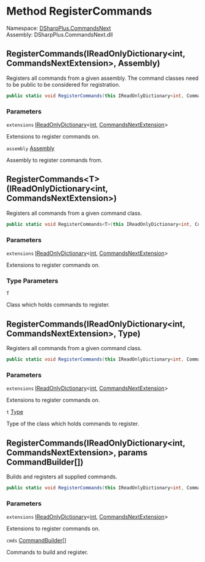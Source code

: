 # Method RegisterCommands

Namespace: [DSharpPlus.CommandsNext](DSharpPlus.CommandsNext.md)  
Assembly: DSharpPlus.CommandsNext.dll

## <a id="DSharpPlus_CommandsNext_ExtensionMethods_RegisterCommands_System_Collections_Generic_IReadOnlyDictionary_System_Int32_DSharpPlus_CommandsNext_CommandsNextExtension__System_Reflection_Assembly_"></a>RegisterCommands\(IReadOnlyDictionary<int, CommandsNextExtension\>, Assembly\)

Registers all commands from a given assembly. The command classes need to be public to be considered for registration.

```csharp
public static void RegisterCommands(this IReadOnlyDictionary<int, CommandsNextExtension> extensions, Assembly assembly)
```

### Parameters

`extensions` [IReadOnlyDictionary](https://learn.microsoft.com/dotnet/api/system.collections.generic.ireadonlydictionary\-2)<[int](https://learn.microsoft.com/dotnet/api/system.int32), [CommandsNextExtension](DSharpPlus.CommandsNext.CommandsNextExtension.md)\>

Extensions to register commands on.

`assembly` [Assembly](https://learn.microsoft.com/dotnet/api/system.reflection.assembly)

Assembly to register commands from.

## <a id="DSharpPlus_CommandsNext_ExtensionMethods_RegisterCommands__1_System_Collections_Generic_IReadOnlyDictionary_System_Int32_DSharpPlus_CommandsNext_CommandsNextExtension__"></a>RegisterCommands<T\>\(IReadOnlyDictionary<int, CommandsNextExtension\>\)

Registers all commands from a given command class.

```csharp
public static void RegisterCommands<T>(this IReadOnlyDictionary<int, CommandsNextExtension> extensions) where T : BaseCommandModule
```

### Parameters

`extensions` [IReadOnlyDictionary](https://learn.microsoft.com/dotnet/api/system.collections.generic.ireadonlydictionary\-2)<[int](https://learn.microsoft.com/dotnet/api/system.int32), [CommandsNextExtension](DSharpPlus.CommandsNext.CommandsNextExtension.md)\>

Extensions to register commands on.

### Type Parameters

`T` 

Class which holds commands to register.

## <a id="DSharpPlus_CommandsNext_ExtensionMethods_RegisterCommands_System_Collections_Generic_IReadOnlyDictionary_System_Int32_DSharpPlus_CommandsNext_CommandsNextExtension__System_Type_"></a>RegisterCommands\(IReadOnlyDictionary<int, CommandsNextExtension\>, Type\)

Registers all commands from a given command class.

```csharp
public static void RegisterCommands(this IReadOnlyDictionary<int, CommandsNextExtension> extensions, Type t)
```

### Parameters

`extensions` [IReadOnlyDictionary](https://learn.microsoft.com/dotnet/api/system.collections.generic.ireadonlydictionary\-2)<[int](https://learn.microsoft.com/dotnet/api/system.int32), [CommandsNextExtension](DSharpPlus.CommandsNext.CommandsNextExtension.md)\>

Extensions to register commands on.

`t` [Type](https://learn.microsoft.com/dotnet/api/system.type)

Type of the class which holds commands to register.

## <a id="DSharpPlus_CommandsNext_ExtensionMethods_RegisterCommands_System_Collections_Generic_IReadOnlyDictionary_System_Int32_DSharpPlus_CommandsNext_CommandsNextExtension__DSharpPlus_CommandsNext_Builders_CommandBuilder___"></a>RegisterCommands\(IReadOnlyDictionary<int, CommandsNextExtension\>, params CommandBuilder\[\]\)

Builds and registers all supplied commands.

```csharp
public static void RegisterCommands(this IReadOnlyDictionary<int, CommandsNextExtension> extensions, params CommandBuilder[] cmds)
```

### Parameters

`extensions` [IReadOnlyDictionary](https://learn.microsoft.com/dotnet/api/system.collections.generic.ireadonlydictionary\-2)<[int](https://learn.microsoft.com/dotnet/api/system.int32), [CommandsNextExtension](DSharpPlus.CommandsNext.CommandsNextExtension.md)\>

Extensions to register commands on.

`cmds` [CommandBuilder](DSharpPlus.CommandsNext.Builders.CommandBuilder.md)\[\]

Commands to build and register.

